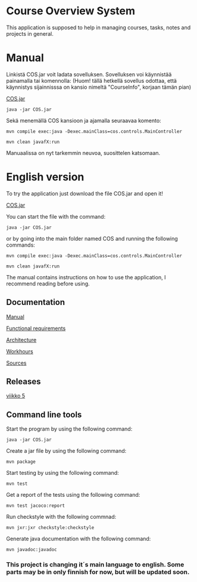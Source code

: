 # Course Overview System

This application is supposed to help in managing courses, tasks, notes and projects in general.

# Manual

Linkistä COS.jar voit ladata sovelluksen. Sovelluksen voi käynnistää painamalla tai komennolla:
(Huom! tällä hetkellä sovellus odottaa, että käynnistys sijainnisssa on kansio nimeltä "CourseInfo", korjaan tämän pian)

[COS.jar](CourseOverviewSystem/COS/COS.jar)
```
java -jar COS.jar
``` 
Sekä menemällä COS kansioon ja ajamalla seuraavaa komento: 

```
mvn compile exec:java -Dexec.mainClass=cos.controls.MainController
```
```
mvn clean javafX:run
```
Manuaalissa on nyt tarkemmin neuvoa, suosittelen katsomaan.

# English version 
To try the application just download the file COS.jar and open it!

[COS.jar](CourseOverviewSystem/COS/COS.jar)

You can start the file with the command:
```
java -jar COS.jar
``` 
or by going into the main folder named COS and running the following commands:

```
mvn compile exec:java -Dexec.mainClass=cos.controls.MainController
```

```
mvn clean javafX:run
```

The manual contains instructions on how to use the application, I recommend reading before using.



## Documentation

[Manual](Documentation/Manual.md)

[Functional requirements](Documentation/Vaatimusmäärittely.md)

[Architecture](Documentation/Architecture.md)

[Workhours](Documentation/workhours.md)

[Sources](https://github.com/KirillosTY/Course-Overview-System/blob/31b5304e729e51ac6abdbc645ae2f2cb87f23967/Documentation/Sources.md)

## Releases

[viikko 5](https://github.com/KirillosTY/Course-Overview-System/releases/tag/viikko5)

## Command line tools

Start the program by using the following command:
```
java -jar COS.jar
```

Create a jar file by using the following command:
```
mvn package
```

Start testing by using the following command:
```
mvn test
```

Get a report of the tests using the following command:
```
mvn test jacoco:report
```
Run checkstyle with the following commnad:
```
mvn jxr:jxr checkstyle:checkstyle
``` 

Generate java documentation with the following command:
```
mvn javadoc:javadoc
``` 




### This project is changing it´s main language to english. Some parts may be in only finnish for now, but will be updated soon.
